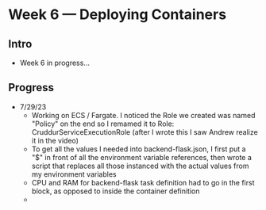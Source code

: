 # Week 6 — Deploying Containers

## Intro
- Week 6 in progress...

## Progress
- 7/29/23
    - Working on ECS / Fargate. I noticed the Role we created was named "Policy" on the end so I remamed it to Role: CruddurServiceExecutionRole (after I wrote this I saw Andrew realize it in the video)
    - To get all the values I needed into backend-flask.json, I first put a "$" in front of all the environment variable references, then wrote a script that replaces all those instanced with the actual values from my environment variables
    - CPU and RAM for backend-flask task definition had to go in the first block, as opposed to inside the container definition
    - 